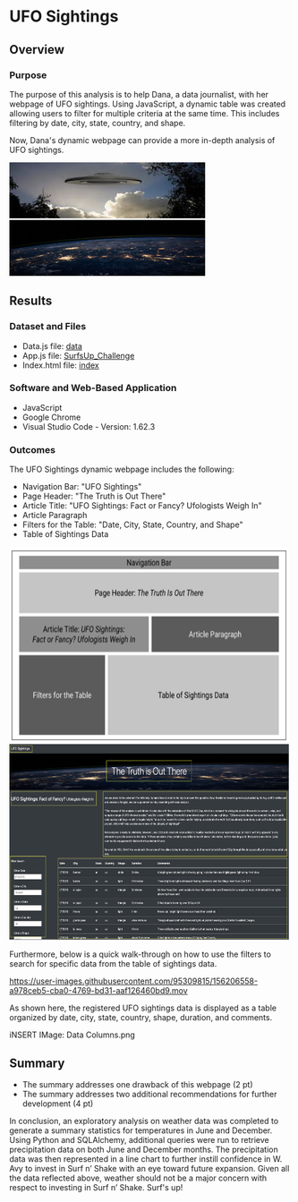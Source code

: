 # UFO Sightings

## Overview

### Purpose

The purpose of this analysis is to help Dana, a data journalist, with her webpage of UFO sightings. Using JavaScript, a dynamic table was created allowing users to filter for multiple criteria at the same time. This includes filtering by date, city, state, country, and shape. 

Now, Dana's dynamic webpage can provide a more in-depth analysis of UFO sightings. 

<p float="left">
  <img src="Readme_Images/UFO.png" width="350" height="100" />
  <img src="Readme_Images/nasa.jpg" width="350" height="100" />
</p>

## Results

### Dataset and Files

* Data.js file: [data](../static/js/data.js)
* App.js file: [SurfsUp_Challenge](SurfsUp_Challenge.ipynb)
* Index.html file: [index](index.html)

### Software and Web-Based Application

* JavaScript
* Google Chrome
* Visual Studio Code - Version: 1.62.3

### Outcomes

The UFO Sightings dynamic webpage includes the following:

- Navigation Bar: "UFO Sightings"
- Page Header: "The Truth is Out There"
- Article Title: "UFO Sightings: Fact or Fancy? Ufologists Weigh In"
- Article Paragraph
- Filters for the Table: "Date, City, State, Country, and Shape"
- Table of Sightings Data

<p float="left">
  <img src="Readme_Images/Storyboard.png" width="500" height="350" />
  <img src="Readme_Images/Storyboard_webpage.png" width="500" height="350" /> 
</p>

Furthermore, below is a quick walk-through on how to use the filters to search for specific data from the table of sightings data.

https://user-images.githubusercontent.com/95309815/156206558-a978ceb5-cba0-4769-bd31-aaf126460bd9.mov

As shown here, the registered UFO sightings data is displayed as a table organized by date, city, state, country, shape, duration, and comments.

iNSERT IMage: Data Columns.png

      
## Summary

* The summary addresses one drawback of this webpage (2 pt)
* The summary addresses two additional recommendations for further development (4 pt)

In conclusion, an exploratory analysis on weather data was completed to generate a summary statistics for temperatures in June and December. Using Python and SQLAlchemy, additional queries were run to retrieve precipitation data on both June and December months. The precipitation data was then represented in a line chart to further instill confidence in W. Avy to invest in Surf n’ Shake with an eye toward future expansion. Given all the data reflected above, weather should not be a major concern with respect to investing in Surf n’ Shake. Surf's up!
